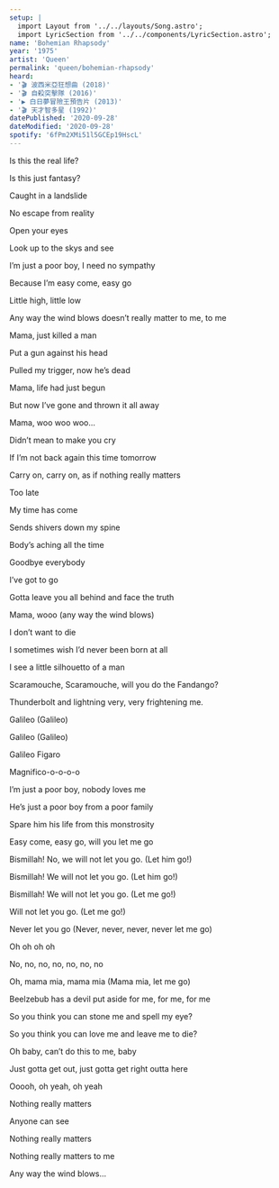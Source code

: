 ```yaml
---
setup: |
  import Layout from '../../layouts/Song.astro';
  import LyricSection from '../../components/LyricSection.astro';
name: 'Bohemian Rhapsody'
year: '1975'
artist: 'Queen'
permalink: 'queen/bohemian-rhapsody'
heard:
- '🎬 波西米亞狂想曲 (2018)'
- '🎬 自殺突擊隊 (2016)'
- '▶️ 白日夢冒險王預告片 (2013)'
- '🎬 天才智多星 (1992)'
datePublished: '2020-09-28'
dateModified: '2020-09-28'
spotify: '6fPm2XMi51l5GCEp19HscL'
---
```


<LyricSection>

Is this the real life?

Is this just fantasy?

Caught in a landslide

No escape from reality

</LyricSection>

<LyricSection>

Open your eyes

Look up to the skys and see

I&rsquo;m just a poor boy, I need no sympathy

Because I&rsquo;m easy come, easy go

Little high, little low

Any way the wind blows doesn&rsquo;t really matter to me, to me

</LyricSection>

<LyricSection>

Mama, just killed a man

Put a gun against his head

Pulled my trigger, now he&rsquo;s dead

Mama, life had just begun

But now I&rsquo;ve gone and thrown it all away

</LyricSection>

<LyricSection>

Mama, woo woo woo...

Didn&rsquo;t mean to make you cry

If I&rsquo;m not back again this time tomorrow

Carry on, carry on, as if nothing really matters

</LyricSection>

<LyricSection>

Too late

My time has come

Sends shivers down my spine

Body&rsquo;s aching all the time

Goodbye everybody

I&rsquo;ve got to go

Gotta leave you all behind and face the truth

</LyricSection>

<LyricSection>

Mama, wooo (any way the wind blows)

I don&rsquo;t want to die

I sometimes wish I&rsquo;d never been born at all

</LyricSection>

<LyricSection>

I see a little silhouetto of a man

Scaramouche, Scaramouche, will you do the Fandango?

Thunderbolt and lightning very, very frightening me.

Galileo (Galileo)

Galileo (Galileo)

Galileo Figaro

Magnifico-o-o-o-o

</LyricSection>

<LyricSection>

I&rsquo;m just a poor boy, nobody loves me

He&rsquo;s just a poor boy from a poor family

Spare him his life from this monstrosity

</LyricSection>

<LyricSection>

Easy come, easy go, will you let me go

Bismillah! No, we will not let you go. (Let him go!)

Bismillah! We will not let you go. (Let him go!)

Bismillah! We will not let you go. (Let me go!)

Will not let you go. (Let me go!)

Never let you go (Never, never, never, never let me go)

Oh oh oh oh

No, no, no, no, no, no, no

Oh, mama mia, mama mia (Mama mia, let me go)

Beelzebub has a devil put aside for me, for me, for me

</LyricSection>

<LyricSection>

So you think you can stone me and spell my eye?

So you think you can love me and leave me to die?

Oh baby, can&rsquo;t do this to me, baby

Just gotta get out, just gotta get right outta here

</LyricSection>

<LyricSection>

Ooooh, oh yeah, oh yeah

</LyricSection>

<LyricSection>

Nothing really matters

Anyone can see

Nothing really matters

Nothing really matters to me

</LyricSection>

<LyricSection>

Any way the wind blows...

</LyricSection>
